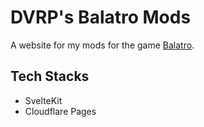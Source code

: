 # DVRP's Balatro Mods
A website for my mods for the game [Balatro](https://store.steampowered.com/app/2379780/Balatro).

## Tech Stacks
* SvelteKit
* Cloudflare Pages